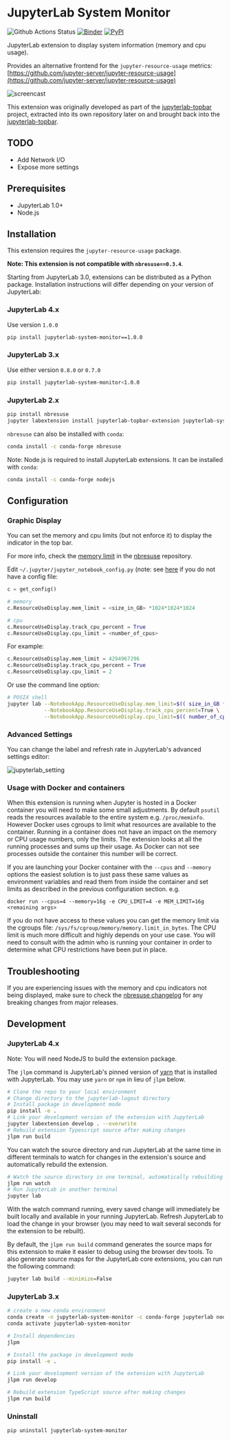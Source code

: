# JupyterLab System Monitor

![Github Actions Status](https://github.com/jtpio/jupyterlab-system-monitor/workflows/Build/badge.svg)
[![Binder](https://mybinder.org/badge_logo.svg)](https://mybinder.org/v2/gh/jtpio/jupyterlab-system-monitor/stable?urlpath=lab)
[![PyPI](https://img.shields.io/pypi/v/jupyterlab-system-monitor.svg)](https://pypi.org/project/jupyterlab-system-monitor)

JupyterLab extension to display system information (memory and cpu usage).

Provides an alternative frontend for the `jupyter-resource-usage` metrics: [https://github.com/jupyter-server/jupyter-resource-usage](https://github.com/jupyter-server/jupyter-resource-usage)

![screencast](./doc/screencast.gif)

This extension was originally developed as part of the [jupyterlab-topbar](https://github.com/jtpio/jupyterlab-topbar) project, extracted into its own repository later on and
brought back into the [jupyterlab-topbar](https://github.com/jtpio/jupyterlab-topbar).

## TODO

- Add Network I/O
- Expose more settings

## Prerequisites

- JupyterLab 1.0+
- Node.js

## Installation

This extension requires the `jupyter-resource-usage` package.

**Note: This extension is not compatible with `nbresuse==0.3.4`**.

Starting from JupyterLab 3.0, extensions can be distributed as a Python package. Installation instructions will differ depending on your version of JupyterLab:

### JupyterLab 4.x

Use version `1.0.0`

```bash
pip install jupyterlab-system-monitor==1.0.0
```

### JupyterLab 3.x

Use either version `0.8.0` or `0.7.0`

```bash
pip install jupyterlab-system-monitor<1.0.0
```

### JupyterLab 2.x

```bash
pip install nbresuse
jupyter labextension install jupyterlab-topbar-extension jupyterlab-system-monitor
```

`nbresuse` can also be installed with `conda`:

```bash
conda install -c conda-forge nbresuse
```

Note: Node.js is required to install JupyterLab extensions. It can be installed with `conda`:

```bash
conda install -c conda-forge nodejs
```

## Configuration

### Graphic Display

You can set the memory and cpu limits (but not enforce it) to display the indicator in the top bar.

For more info, check the [memory limit](https://github.com/jupyter-server/jupyter-resource-usage#memory-limit) in the [nbresuse](https://github.com/jupyter-server/jupyter-resource-usage) repository.

Edit `~/.jupyter/jupyter_notebook_config.py` (note: see [here](https://jupyter-notebook.readthedocs.io/en/stable/config.html#config-file-and-command-line-options) if you do not have a config file:

```python
c = get_config()

# memory
c.ResourceUseDisplay.mem_limit = <size_in_GB> *1024*1024*1024

# cpu
c.ResourceUseDisplay.track_cpu_percent = True
c.ResourceUseDisplay.cpu_limit = <number_of_cpus>
```

For example:

```python
c.ResourceUseDisplay.mem_limit = 4294967296
c.ResourceUseDisplay.track_cpu_percent = True
c.ResourceUseDisplay.cpu_limit = 2
```

Or use the command line option:

```bash
# POSIX shell
jupyter lab --NotebookApp.ResourceUseDisplay.mem_limit=$(( size_in_GB *1024*1024*1024)) \
            --NotebookApp.ResourceUseDisplay.track_cpu_percent=True \
            --NotebookApp.ResourceUseDisplay.cpu_limit=$(( number_of_cpus ))
```

### Advanced Settings

You can change the label and refresh rate in JupyterLab's advanced settings editor:

![jupyterlab_setting](./doc/setting.png)

### Usage with Docker and containers

When this extension is running when Jupyter is hosted in a Docker container you will need to make some small adjustments. By default `psutil` reads the resources available to the entire system e.g. `/proc/meminfo`. However Docker uses cgroups to limit what resources are available to the container. Running in a container does not have an impact on the memory or CPU usage numbers, only the limits. The extension looks at all the running processes and sums up their usage. As Docker can not see processes outside the container this number will be correct.

If you are launching your Docker container with the `--cpus` and `--memory` options the easiest solution is to just pass these same values as environment variables and read them from inside the container and set limits as described in the previous configuration section. e.g.

```
docker run --cpus=4 --memory=16g -e CPU_LIMIT=4 -e MEM_LIMIT=16g <remaining args>
```

If you do not have access to these values you can get the memory limit via the cgroups file: `/sys/fs/cgroup/memory/memory.limit_in_bytes`. The CPU limit is much more difficult and highly depends on your use case. You will need to consult with the admin who is running your container in order to determine what CPU restrictions have been put in place.

## Troubleshooting

If you are experiencing issues with the memory and cpu indicators not being displayed, make sure to check the [nbresuse changelog](https://github.com/jupyter-server/jupyter-resource-usage/blob/master/CHANGELOG.md) for any breaking changes from major releases.

## Development

### JupyterLab 4.x

Note: You will need NodeJS to build the extension package.

The `jlpm` command is JupyterLab's pinned version of
[yarn](https://yarnpkg.com/) that is installed with JupyterLab. You may use
`yarn` or `npm` in lieu of `jlpm` below.

```bash
# Clone the repo to your local environment
# Change directory to the jupyterlab-logout directory
# Install package in development mode
pip install -e .
# Link your development version of the extension with JupyterLab
jupyter labextension develop . --overwrite
# Rebuild extension Typescript source after making changes
jlpm run build
```

You can watch the source directory and run JupyterLab at the same time in different terminals to watch for changes in the extension's source and automatically rebuild the extension.

```bash
# Watch the source directory in one terminal, automatically rebuilding when needed
jlpm run watch
# Run JupyterLab in another terminal
jupyter lab
```

With the watch command running, every saved change will immediately be built locally and available in your running JupyterLab. Refresh JupyterLab to load the change in your browser (you may need to wait several seconds for the extension to be rebuilt).

By default, the `jlpm run build` command generates the source maps for this extension to make it easier to debug using the browser dev tools. To also generate source maps for the JupyterLab core extensions, you can run the following command:

```bash
jupyter lab build --minimize=False
```

### JupyterLab 3.x

```bash
# create a new conda environment
conda create -n jupyterlab-system-monitor -c conda-forge jupyterlab nodejs nbresuse
conda activate jupyterlab-system-monitor

# Install dependencies
jlpm

# Install the package in development mode
pip install -e .

# Link your development version of the extension with JupyterLab
jlpm run develop

# Rebuild extension TypeScript source after making changes
jlpm run build
```

### Uninstall

```bash
pip uninstall jupyterlab-system-monitor
```